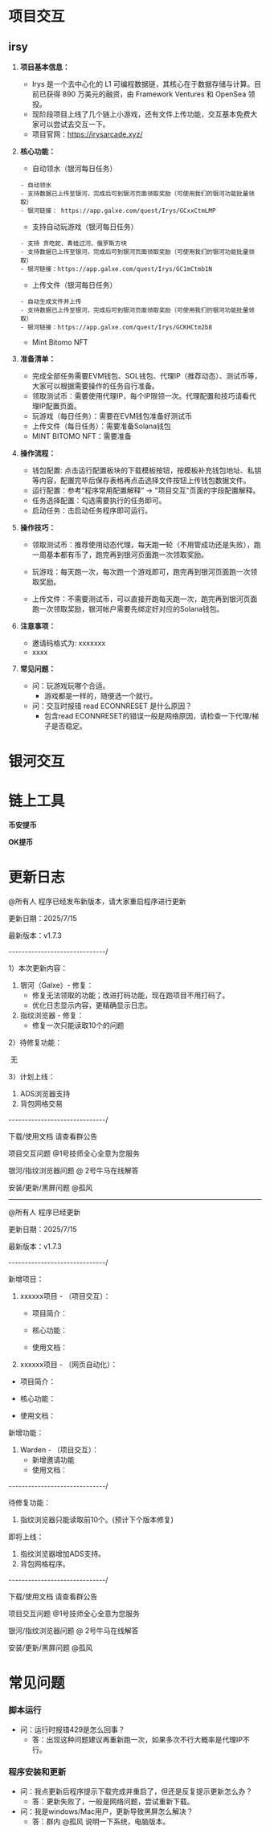 # 项目交互

## irsy

1. **项目基本信息：**

   - Irys 是一个去中心化的 L1 可编程数据链，其核心在于数据存储与计算。目前已获得 890 万美元的融资，由 Framework Ventures 和 OpenSea 领投。
   - 现阶段项目上线了几个链上小游戏，还有文件上传功能，交互基本免费大家可以尝试去交互一下。
   - 项目官网：https://irysarcade.xyz/

2. **核心功能：**

   - 自动领水（银河每日任务）

   ```
   - 自动领水
   - 支持数据已上传至银河，完成后可到银河页面领取奖励（可使用我们的银河功能批量领取）
   - 银河链接： https://app.galxe.com/quest/Irys/GCxxCtmLMP
   ```

   - 支持自动玩游戏（银河每日任务）

   ``` 
   - 支持 贪吃蛇、青蛙过河、俄罗斯方块
   - 支持数据已上传至银河，完成后可到银河页面领取奖励（可使用我们的银河功能批量领取）
   - 银河链接：https://app.galxe.com/quest/Irys/GC1mCtmb1N
   ```

   - 上传文件（银河每日任务）

   ``` 
   - 自动生成文件并上传
   - 支持数据已上传至银河，完成后可到银河页面领取奖励（可使用我们的银河功能批量领取）
   - 银河链接：https://app.galxe.com/quest/Irys/GCKHCtm2b8
   ```

   - Mint Bitomo NFT

2. **准备清单：**
   - 完成全部任务需要EVM钱包、SOL钱包、代理IP（推荐动态）、测试币等，大家可以根据需要操作的任务自行准备。
   - 领取测试币：需要使用代理IP，每个IP限领一次。代理配置和技巧请看代理IP配置页面。
   - 玩游戏（每日任务）：需要在EVM钱包准备好测试币
   - 上传文件（每日任务）：需要准备Solana钱包
   - MINT BITOMO NFT：需要准备

3. **操作流程：**

   - 钱包配置: 点击运行配置板块的下载模板按钮，按模板补充钱包地址、私钥等内容，配置完毕后保存表格再点击选择文件按钮上传钱包数据文件。
   - 运行配置：参考“程序常用配置解释” -> "项目交互"页面的字段配置解释。
   - 任务选择配置：勾选需要执行的任务即可。
   - 启动任务：击启动任务程序即可运行。

4. **操作技巧：**

   - 领取测试币：推荐使用动态代理，每天跑一轮（不用管成功还是失败），跑一周基本都有币了，跑完再到银河页面跑一次领取奖励。

   - 玩游戏：每天跑一次，每次跑一个游戏即可，跑完再到银河页面跑一次领取奖励。
   - 上传文件：不需要测试币，可以直接开跑每天跑一次，跑完再到银河页面跑一次领取奖励，银河帐户需要先绑定好对应的Solana钱包。

5. **注意事项：**

   - 邀请码格式为: xxxxxxx
   - xxxx

6. **常见问题：**

   - 问：玩游戏玩哪个合适。
     - 游戏都是一样的，随便选一个就行。
   - 问：交互时报错 read ECONNRESET 是什么原因？
     - 包含read ECONNRESET的错误一般是网络原因，请检查一下代理/梯子是否稳定。

# 银河交互



# 链上工具

**币安提币**

**OK提币**







# 更新日志



@所有人 程序已经发布新版本，请大家重启程序进行更新

更新日期：2025/7/15

最新版本：v1.7.3

------------------------------/

1）本次更新内容：

1. 银河（Galxe）- 修复：
   - 修复无法领取的功能；改进打码功能，现在跑项目不用打码了。
   - 优化日志显示内容，更精确显示日志。
2. 指纹浏览器 - 修复：
   - 修复一次只能读取10个的问题

2）待修复功能：

​	无

3）计划上线：

1. ADS浏览器支持
2. 背包网格交易

------------------------------/

下载/使用文档 请查看群公告

项目交互问题 @1号技师全心全意为您服务 

银河/指纹浏览器问题 @ 2号牛马在线解答

安装/更新/黑屏问题 @孤风

--------------------------------



@所有人 程序已经更新

更新日期：2025/7/15

最新版本：v1.7.3

------------------------------/

新增项目：

1. xxxxxx项目 - （项目交互）：

   - 项目简介：

   - 核心功能：

   - 使用文档：

2. xxxxxx项目 - （网页自动化）：

- 项目简介：

- 核心功能：
- 使用文档：

新增功能：

1. Warden - （项目交互）：
   - 新增邀请功能
   - 使用文档：

------------------------------/

待修复功能：

1. 指纹浏览器只能读取前10个。(预计下个版本修复)

即将上线：

1. 指纹浏览器增加ADS支持。
2. 背包网格程序。

------------------------------/

下载/使用文档 请查看群公告

项目交互问题 @1号技师全心全意为您服务 

银河/指纹浏览器问题 @ 2号牛马在线解答

安装/更新/黑屏问题 @孤风



# 常见问题

### 脚本运行

- 问：运行时报错429是怎么回事？
  - 答：出现这种问题建议再重新跑一次，如果多次不行大概率是代理IP不行。

### 程序安装和更新

- 问：我点更新后程序提示下载完成并重启了，但还是反复提示更新怎么办？
  - 答：更新失败了，一般是网络问题，尝试重新下载。
- 问：我是windows/Mac用户，更新导致黑屏怎么解决？
  - 答：群内 @孤风 说明一下系统，电脑版本。

